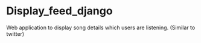 ﻿# Display_feed_django

Web application to display song details which users are listening. (Similar to twitter)
